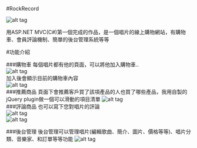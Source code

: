 #RockRecord

![alt tag](http://github.com/exile1030/RockRocord/raw/master/RockRecord/Content/rockrocrd.png)

用ASP.NET MVC(C#)第一個完成的作品，是一個唱片的線上購物網站，有購物車、會員評論機制、簡單的後台管理系統等等

#功能介紹

###購物車
每個唱片都有他的頁面，可以將他加入購物車..<br />
![alt tag](http://farm6.staticflickr.com/5528/9300943142_df67b8200e.jpg)<br />
加入後會顯示目前的購物車內容<br />
![alt tag](http://farm4.staticflickr.com/3810/9300942998_26059441a1_z.jpg)<br />
###推薦商品
頁面下會推薦客戶買了該項產品的人也買了哪些產品，我用自製的jQuery plugin做一個可以滑動的項目清單
![alt tag](http://farm4.staticflickr.com/3686/9300943224_0e497645e1.jpg)<br />
###評論商品
也可以寫下您對唱片的評論<br />
![alt tag](http://farm4.staticflickr.com/3769/9298282285_f6972469a0.jpg)<br />
![alt tag](http://farm6.staticflickr.com/5455/9298160425_4e6ebc7caa.jpg)<br />

###後台管理
後台管理可以管理唱片(編輯歌曲、簡介、圖片、價格等等)、唱片分類、音樂家、和訂單等等功能
![alt tag](http://farm8.staticflickr.com/7345/9301065396_19e62e8a6a_z.jpg)<br />
